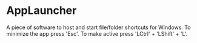 # AppLauncher
A piece of software to host and start file/folder shortcuts for Windows.
To minimize the app press 'Esc'.
To make active press 'LCtrl' + 'LShift' + 'L'.